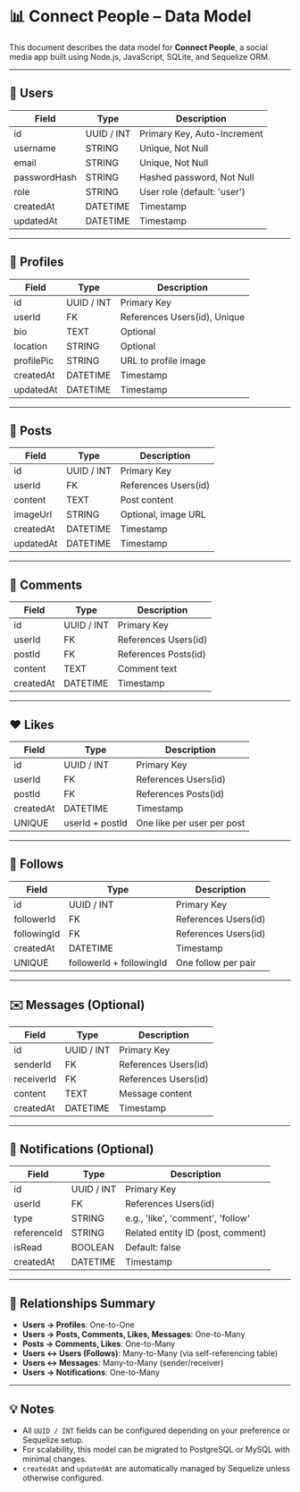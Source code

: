 # 📊 Connect People – Data Model

This document describes the data model for **Connect People**, a social media app built using Node.js, JavaScript, SQLite, and Sequelize ORM.

---

## 🧑 Users

| Field         | Type       | Description                       |
|---------------|------------|-----------------------------------|
| id            | UUID / INT | Primary Key, Auto-Increment       |
| username      | STRING     | Unique, Not Null                  |
| email         | STRING     | Unique, Not Null                  |
| passwordHash  | STRING     | Hashed password, Not Null         |
| role          | STRING     | User role (default: 'user')       |
| createdAt     | DATETIME   | Timestamp                         |
| updatedAt     | DATETIME   | Timestamp                         |

---

## 📄 Profiles

| Field      | Type       | Description                         |
|------------|------------|-------------------------------------|
| id         | UUID / INT | Primary Key                         |
| userId     | FK         | References Users(id), Unique        |
| bio        | TEXT       | Optional                            |
| location   | STRING     | Optional                            |
| profilePic | STRING     | URL to profile image                |
| createdAt  | DATETIME   | Timestamp                           |
| updatedAt  | DATETIME   | Timestamp                           |

---

## 📝 Posts

| Field      | Type       | Description                         |
|------------|------------|-------------------------------------|
| id         | UUID / INT | Primary Key                         |
| userId     | FK         | References Users(id)                |
| content    | TEXT       | Post content                        |
| imageUrl   | STRING     | Optional, image URL                 |
| createdAt  | DATETIME   | Timestamp                           |
| updatedAt  | DATETIME   | Timestamp                           |

---

## 💬 Comments

| Field      | Type       | Description                         |
|------------|------------|-------------------------------------|
| id         | UUID / INT | Primary Key                         |
| userId     | FK         | References Users(id)                |
| postId     | FK         | References Posts(id)                |
| content    | TEXT       | Comment text                        |
| createdAt  | DATETIME   | Timestamp                           |

---

## ❤️ Likes

| Field      | Type       | Description                         |
|------------|------------|-------------------------------------|
| id         | UUID / INT | Primary Key                         |
| userId     | FK         | References Users(id)                |
| postId     | FK         | References Posts(id)                |
| createdAt  | DATETIME   | Timestamp                           |
| UNIQUE     | userId + postId | One like per user per post    |

---

## 👥 Follows

| Field        | Type       | Description                        |
|--------------|------------|------------------------------------|
| id           | UUID / INT | Primary Key                        |
| followerId   | FK         | References Users(id)               |
| followingId  | FK         | References Users(id)               |
| createdAt    | DATETIME   | Timestamp                          |
| UNIQUE       | followerId + followingId | One follow per pair |

---

## ✉️ Messages (Optional)

| Field      | Type       | Description                         |
|------------|------------|-------------------------------------|
| id         | UUID / INT | Primary Key                         |
| senderId   | FK         | References Users(id)                |
| receiverId | FK         | References Users(id)                |
| content    | TEXT       | Message content                     |
| createdAt  | DATETIME   | Timestamp                           |

---

## 🔔 Notifications (Optional)

| Field       | Type       | Description                         |
|-------------|------------|-------------------------------------|
| id          | UUID / INT | Primary Key                         |
| userId      | FK         | References Users(id)                |
| type        | STRING     | e.g., 'like', 'comment', 'follow'   |
| referenceId | STRING     | Related entity ID (post, comment)   |
| isRead      | BOOLEAN    | Default: false                      |
| createdAt   | DATETIME   | Timestamp                           |

---

## 🔗 Relationships Summary

- **Users → Profiles**: One-to-One
- **Users → Posts, Comments, Likes, Messages**: One-to-Many
- **Posts → Comments, Likes**: One-to-Many
- **Users ↔ Users (Follows)**: Many-to-Many (via self-referencing table)
- **Users ↔ Messages**: Many-to-Many (sender/receiver)
- **Users → Notifications**: One-to-Many

---

## 💡 Notes

- All `UUID / INT` fields can be configured depending on your preference or Sequelize setup.
- For scalability, this model can be migrated to PostgreSQL or MySQL with minimal changes.
- `createdAt` and `updatedAt` are automatically managed by Sequelize unless otherwise configured.

